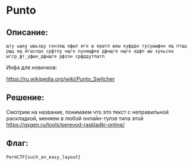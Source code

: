 # Punto
## Описание:

`щту ьщку ышьзду скнзещ ефыл иге ш ерштл шеы куфддн тусуыыфкн ещ лтщц рщц ещ йгшслдн срфтпу нщгк лунищфкв дфнщге нщгк адфп шы зукьсеа ыгср_фт_уфын_дфнщге рфззн срфддутпштп`

Инфа для новичков:

https://ru.wikipedia.org/wiki/Punto_Switcher

## Решение:

Смотрим на название, понимаем что это текст с неправильной раскладкой, меняем в любой онлайн-тулзе типа этой https://gsgen.ru/tools/perevod-raskladki-online/

## Флаг:

`PermCTF{such_an_easy_layout}`
